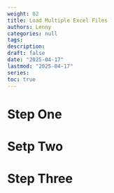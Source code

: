 ```yaml
---
weight: 02
title: Load Multiple Excel Files
authors: Lenny
categories: null
tags: 
description: 
draft: false
date: "2025-04-17"
lastmod: "2025-04-17"
series:
toc: true
---
```



<!--more-->

# Step One

# Setp Two

# Step Three
